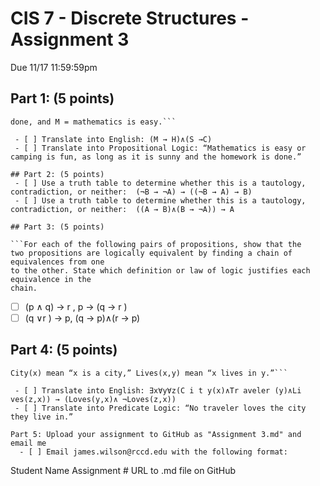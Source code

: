 # CIS 7 - Discrete Structures - Assignment 3
Due 11/17 11:59:59pm

## Part 1: (5 points)  

```Let S = it is sunny, C = camping is fun, H = the homework is
done, and M = mathematics is easy.```  

 - [ ] Translate into English: (M → H)∧(S →C)
 - [ ] Translate into Propositional Logic: “Mathematics is easy or camping is fun, as long as it is sunny and the homework is done.”
 
## Part 2: (5 points)
 - [ ] Use a truth table to determine whether this is a tautology, contradiction, or neither:  (¬B → ¬A) → ((¬B → A) → B)
 - [ ] Use a truth table to determine whether this is a tautology, contradiction, or neither:  ((A → B)∧(B → ¬A)) → A
  
## Part 3: (5 points)

```For each of the following pairs of propositions, show that the
two propositions are logically equivalent by finding a chain of equivalences from one
to the other. State which definition or law of logic justifies each equivalence in the
chain.
```
 - [ ] (p ∧ q) → r , p → (q → r )
 - [ ] (q ∨r ) → p, (q → p)∧(r → p)
 
## Part 4: (5 points)

```Let Loves(x,y) mean “x loves y,” Traveler(x) mean “x is a traveler,”
City(x) mean “x is a city,” Lives(x,y) mean “x lives in y.”```

 - [ ] Translate into English: ∃x∀y∀z(C i t y(x)∧Tr aveler (y)∧Li ves(z,x)) → (Loves(y,x)∧ ¬Loves(z,x))
 - [ ] Translate into Predicate Logic: “No traveler loves the city they live in.”
  
Part 5: Upload your assignment to GitHub as "Assignment 3.md" and email me  
  - [ ] Email james.wilson@rccd.edu with the following format:

```
Student Name
Assignment #
URL to .md file on GitHub
```
